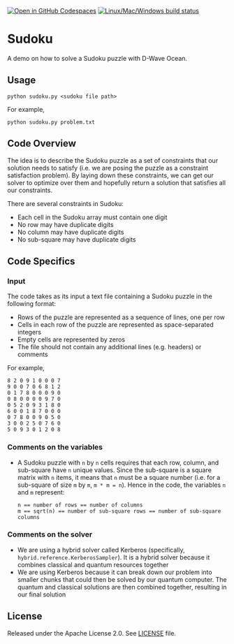 [![Open in GitHub Codespaces](
  https://img.shields.io/badge/Open%20in%20GitHub%20Codespaces-333?logo=github)](
  https://codespaces.new/dwave-examples/sudoku?quickstart=1)
[![Linux/Mac/Windows build status](
  https://circleci.com/gh/dwave-examples/sudoku.svg?style=shield)](
  https://circleci.com/gh/dwave-examples/sudoku)

# Sudoku

A demo on how to solve a Sudoku puzzle with D-Wave Ocean.

## Usage

```
python sudoku.py <sudoku file path>
```

For example,

```
python sudoku.py problem.txt
```

## Code Overview

The idea is to describe the Sudoku puzzle as a set of constraints that our
solution needs to satisfy (i.e. we are posing the puzzle as a constraint
satisfaction problem). By laying down these constraints, we can get our solver
to optimize over them and hopefully return a solution that satisfies all
our constraints.

There are several constraints in Sudoku:

* Each cell in the Sudoku array must contain one digit
* No row may have duplicate digits
* No column may have duplicate digits
* No sub-square may have duplicate digits

## Code Specifics

### Input

The code takes as its input a text file containing a Sudoku puzzle in
the following format:

* Rows of the puzzle are represented as a sequence of lines, one per row
* Cells in each row of the puzzle are represented as space-separated integers
* Empty cells are represented by zeros
* The file should not contain any additional lines (e.g. headers) or comments

For example,

```
8 2 0 9 1 0 0 0 7
9 0 0 7 0 6 8 1 2
0 1 7 8 0 0 0 9 0
0 8 0 0 0 0 9 7 0
0 5 2 0 9 3 1 8 0
6 0 0 1 8 7 0 0 0
0 7 8 0 0 9 0 5 0
3 0 0 2 5 0 7 6 0
5 0 9 3 0 1 2 0 8
```

### Comments on the variables

* A Sudoku puzzle with `n` by `n` cells requires that each
  row, column, and sub-square have `n` unique values. Since the
  sub-square is a square matrix with `n` items, it means that `n`
  must be a square number (i.e. for a sub-square of size `m` by `m`,
  `m * m = n`). Hence in the code, the variables `n` and `m`
  represent:

  ```
  n == number of rows == number of columns
  m == sqrt(n) == number of sub-square rows == number of sub-square columns
  ```

### Comments on the solver

* We are using a hybrid solver called Kerberos (specifically,
  `hybrid.reference.KerberosSampler`). It is a hybrid solver because it
  combines classical and quantum resources together
* We are using Kerberos because it can break down our problem into smaller
  chunks that could then be solved by our quantum computer. The quantum
  and classical solutions are then combined together, resulting in our final
  solution

## License

Released under the Apache License 2.0. See [LICENSE](LICENSE) file.
